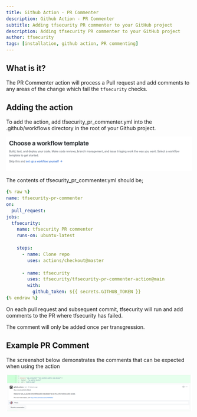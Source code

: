 ```yaml
---
title: Github Action - PR Commenter
description: Github Action - PR Commenter
subtitle: Adding tfsecurity PR commenter to your GitHub project
description: Adding tfsecurity PR commenter to your GitHub project
author: tfsecurity
tags: [installation, github action, PR commenting]
---
```


## What is it?

The PR Commenter action will process a Pull request and add comments to any areas of the change which fail the `tfsecurity` checks.

## Adding the action


To add the action, add tfsecurity_pr_commenter.yml into the .github/workflows directory in the root of your Github project.

![Setup a new workflow](../../imgs/newworkflow.png)

The contents of tfsecurity_pr_commenter.yml should be;

```yaml
{% raw %}
name: tfsecurity-pr-commenter
on:
  pull_request:
jobs:
  tfsecurity:
    name: tfsecurity PR commenter
    runs-on: ubuntu-latest

    steps:
      - name: Clone repo
        uses: actions/checkout@master

      - name: tfsecurity
        uses: tfsecurity/tfsecurity-pr-commenter-action@main
        with:
          github_token: ${{ secrets.GITHUB_TOKEN }}
{% endraw %}
```


On each pull request and subsequent commit, tfsecurity will run and add comments to the PR where tfsecurity has failed.

The comment will only be added once per transgression.

## Example PR Comment

The screenshot below demonstrates the comments that can be expected when using the action

![PR Commenter Example](../../imgs/pr_commenter.png)
